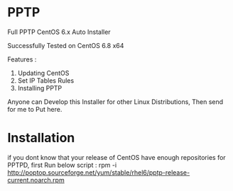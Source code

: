 # PPTP
Full PPTP CentOS 6.x Auto Installer

Successfully Tested on CentOS 6.8 x64

Features :
1. Updating CentOS
2. Set IP Tables Rules
3. Installing PPTP

Anyone can Develop this Installer for other Linux Distributions, Then send for me to Put here.

# Installation
if you dont know that your release of CentOS have enough repositories for PPTPD, first Run below script :
rpm -i http://poptop.sourceforge.net/yum/stable/rhel6/pptp-release-current.noarch.rpm
